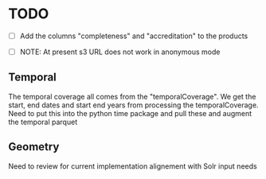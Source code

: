 # TODO

* [ ] Add the columns "completeness" and "accreditation" to the products  
* [ ] NOTE: At present s3 URL does not work in anonymous mode  


## Temporal

The temporal coverage all comes from the "temporalCoverage".   We get the 
start, end dates and start end years from processing the temporalCoverage.    Need
to put this into the python time package and pull these and augment the temporal parquet

##  Geometry

Need to review for current implementation alignement with Solr input needs
